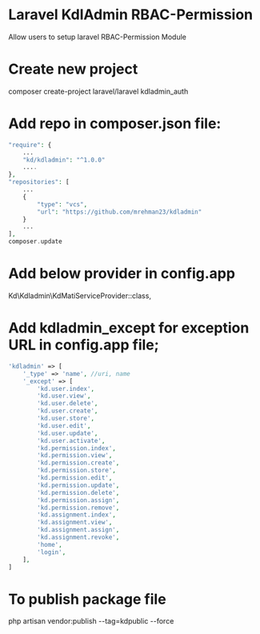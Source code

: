 # Laravel KdlAdmin RBAC-Permission

Allow users to setup laravel RBAC-Permission Module

# Create new project

composer create-project laravel/laravel kdladmin_auth

# Add repo in composer.json file:

```php
"require": {
	...
	"kd/kdladmin": "^1.0.0"
	....
},
"repositories": [
	...
    {
        "type": "vcs",
        "url": "https://github.com/mrehman23/kdladmin"
    }
	...
],
composer.update
```

# Add below provider in config.app

Kd\Kdladmin\KdMatiServiceProvider::class,

# Add kdladmin_except for exception URL in config.app file;

```php
'kdladmin' => [
    '_type' => 'name', //uri, name
    '_except' => [
        'kd.user.index',
        'kd.user.view',
        'kd.user.delete',
        'kd.user.create',
        'kd.user.store',
        'kd.user.edit',
        'kd.user.update',
        'kd.user.activate',
        'kd.permission.index',
        'kd.permission.view',
        'kd.permission.create',
        'kd.permission.store',
        'kd.permission.edit',
        'kd.permission.update',
        'kd.permission.delete',
        'kd.permission.assign',
        'kd.permission.remove',
        'kd.assignment.index',
        'kd.assignment.view',
        'kd.assignment.assign',
        'kd.assignment.revoke',
        'home',
        'login',
    ],
]


```

# To publish package file

php artisan vendor:publish --tag=kdpublic --force

